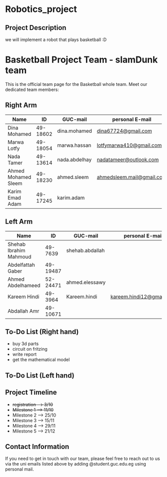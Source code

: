 # Robotics_project

## Project Description

we will implement a robot that plays basketball :D 


# Basketball Project Team - slamDunk team
This is the official team page for the Basketball whole team. Meet our dedicated team members:

## Right Arm 
| Name              | ID       | GUC-mail               | personal E-mail        |
|-------------------|----------|------------------------|------------------------|
| Dina Mohamed      | 49-18602 | dina.mohamed           |dina67724@gmail.com     |
| Marwa Lotfy       | 49-18054 | marwa.hassan          |lotfymarwa410@gmail.com  |
| Nada Tamer        | 49-13614 | nada.abdelhay         |nadatameer@outlook.com   |
| Ahmed Mohamed Sleem |49-18230| ahmed.sleem            |ahmedsleem.mail@gmail.com|
| Karim Emad Adam     |49-17245 |karim.adam             |                        |

## Left Arm 
| Name              | ID       | GUC-mail               | personal E-mail        |
|-------------------|----------|------------------------|------------------------|
| Shehab Ibrahim Mahmoud| 49-7639| shehab.abdallah      |                        |
| Abdelfattah Gaber | 49-19487 |                        |                        |
| Ahmed Abdelhameed | 52-24471 | ahmed.elessawy        |                         |
| Kareem Hindi      | 49-3964  | Kareem.hindi          |kareem.hindi12@gmail.com |
| Abdallah Amr      | 49-10671 |                       |                          |


 
## To-Do List (Right hand)
- buy 3d parts
- circuit on fritzing
- write report
- get the mathematical model

## To-Do List (Left hand)

## Project Timeline

- ~~registration --> 3/10~~
- ~~Milestone 1 --> 11/10~~
- Milestone 2 --> 25/10
- Milestone 3 --> 15/11
- Milestone 4 --> 29/11
- Milestone 5 --> 21/12

## Contact Information

If you need to get in touch with our team, please feel free to reach out to us via the uni emails listed above by adding @student.guc.edu.eg using personal mail.
